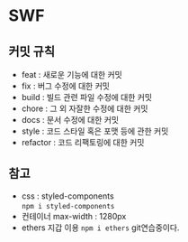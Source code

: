 # SWF

## 커밋 규칙
- feat : 새로운 기능에 대한 커밋
- fix : 버그 수정에 대한 커밋
- build : 빌드 관련 파일 수정에 대한 커밋
- chore : 그 외 자잘한 수정에 대한 커밋
- docs : 문서 수정에 대한 커밋
- style : 코드 스타일 혹은 포맷 등에 관한 커밋
- refactor :  코드 리팩토링에 대한 커밋   

## 참고
- css : styled-components   
  ```npm i styled-components```
- 컨테이너 max-width : 1280px
- ethers 지갑 이용
 ```npm i ethers```
 git연습중이다.
